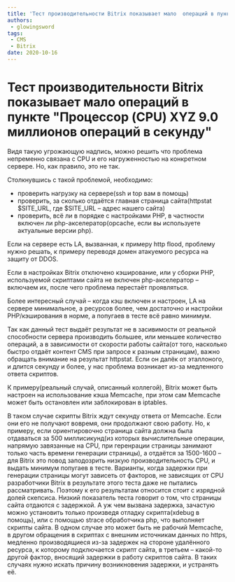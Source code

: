 ```yaml
---
title: 'Тест производительности Bitrix показывает мало  операций в пункте  "Процессор (CPU) XYZ 9.0 миллионов операций в секунду"'
authors: 
 - glowingsword
tags:
 - CMS
 - Bitrix
date: 2020-10-16
---
```

# Тест производительности Bitrix показывает мало операций в пункте  "Процессор (CPU) XYZ 9.0 миллионов операций в секунду"

Видя такую угрожающую надпись, можно решить что проблема непременно связана с CPU и его нагруженностью на конкретном сервере. Но, как правило, это не так.

Столкнувшись с такой проблемой, необходимо:
* проверить нагрузку на сервере(ssh и top вам в помощь)
* проверить, за сколько отдаётся главная страница сайта(httpstat $SITE_URL, где $SITE_URL – адрес нашего сайта)
* проверить, всё ли в порядке с настройками PHP, в частности включен ли php-акселератор(opcache, если вы используете актуальные версии php).

Если на сервере есть LA, вызванная, к примеру http flood, проблему нужно решать, к примеру переводя домен атакуемого ресурса на защиту от DDOS.

Если в настройках Bitrix отключено кэширование, или у сборки PHP, используемой скриптами сайта не включен php-акселератор – включаем их, после чего проблема перестаёт проявляться.

Более интересный случай – когда кэш включен и настроен, LA на сервере минимальное, а ресурсов более, чем достаточно и настройки PHP/кэширования в норме, а попугаев в тесте всё равно минимум.

Так как данный тест выдаёт результат не в засивимости от реальной способности сервера производить большее, или меньшее количество операций, а в зависимости от скорости работы сайта(от того, насколько быстро отдаёт контент CMS при запросе к разным страницам), важно обращать внимание на результат httpstat. Если он далёк от эталлоного, и длится секунду и более, у нас проблема возникает из-за медленного ответа скриптов.

К примеру(реальный случай, описанный коллегой), Bitrix может быть настроен на использование кэша Memcache, при этом сам Memcache может быть остановлен или заблокирован в iptables.

В таком случае скрипты Bitrix ждут секунду ответа от Memcache. Если они его не получают вовремя, они продолжают свою работу. Но, к примеру, если ориентировочно страница сайта должна была отдаваться за 500 миллисикунд(из которых вычислительные операции, напрямую завязанные на CPU, при геренрации страницы занимают только часть времени генерации страницы), а отдаётся за 1500-1600 – для Bitrix это повод заподозрить низкую производительность CPU, и выдать минимум попугаев в тесте. Варианты, когда задержки при генерации страницы могут зависеть от факторов, не зависящих от CPU разработчики Bitrix в результате этого теста даже не пытались рассматривать. Поэтому к его результатам относится стоит с изрядной долей скепсиса. Низкий показатель теста говорит о том, что страницы сайта отдаются с задержкой. А уж чем вызвана задержка, зачастую можно установить только произведя отладку скрипта(xdebug в помощь), или с помощью strace обработчика php, что выполняет скрипты сайта. В одном случае это может быть не рабочий Memcache, в другом обращения в скриптах с внешним источникам данных по https, медленно производящиеся из-за задержек на стороне удалённого ресурса, к которому подключается скрипт сайта, в третьем – какой-то другой фактор, вносящий задержки в работу скриптов сайта. В таких случаях нужно искать причину возникновения задержки, и устранять её.
